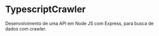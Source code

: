 # TypescriptCrawler
Desenvolvimento de uma API em Node JS com Express, para busca de dados com crawler.
